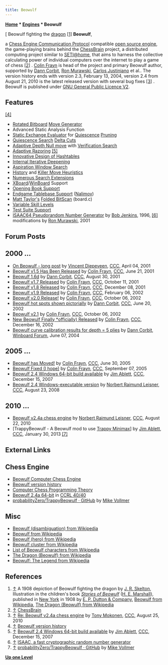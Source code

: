 ```yaml
---
title: Beowulf
---
```

**[Home](Home "Home") * [Engines](Engines "Engines") * Beowulf**

\[ Beowulf fighting the [dragon](Category:Dragon "Category:Dragon") <a id="cite-note-1" href="#cite-ref-1">[1]</a>
**Beowulf**,

a [Chess Engine Communication Protocol](Chess_Engine_Communication_Protocol "Chess Engine Communication Protocol") compatible [open source engine](Category:Open_Source "Category:Open Source"), the game-playing brains behind the [ChessBrain](ChessBrain "ChessBrain") project, a distributed computing project similar to [SETI@home](https://en.wikipedia.org/wiki/SETI@home), that aims to harness the collective calculating power of individual computers over the internet to play a game of chess <a id="cite-note-2" href="#cite-ref-2">[2]</a> . [Colin Frayn](Colin_Frayn "Colin Frayn") is head of the project and primary Beowulf author, supported by [Dann Corbit](Dann_Corbit "Dann Corbit"), [Ron Murawski](Ron_Murawski "Ron Murawski"), [Carlos Justiniano](Carlos_Justiniano "Carlos Justiniano") et al.. The version history ends with version 2.3, February 13, 2004, version 2.4 from August 21, 2010 is the latest released version with several bug fixes <a id="cite-note-3" href="#cite-ref-3">[3]</a> . Beowulf is published under [GNU General Public Licence V2](Free_Software_Foundation#GPL "Free Software Foundation").

## Features

<a id="cite-note-4" href="#cite-ref-4">[4]</a>

- [Rotated Bitboard](Rotated_Bitboards "Rotated Bitboards") [Move Generator](Move_Generation "Move Generation")
- Advanced Static Analysis Function
- [Static Exchange Evaluator](Static_Exchange_Evaluation "Static Exchange Evaluation") for [Quiescence](Quiescence_Search "Quiescence Search") [Pruning](Pruning "Pruning")
- [Quiescence Search](Quiescence_Search "Quiescence Search") [Delta Cuts](Delta_Pruning "Delta Pruning")
- [Adaptive Depth Null move](Null_Move_Pruning#AdaptiveNullMovePruning "Null Move Pruning") with [Verification Search](Null_Move_Pruning#ZugzwangVerification "Null Move Pruning")
- [Adaptive Razoring](Razoring "Razoring") <a id="cite-note-5" href="#cite-ref-5">[5]</a>
- [Innovative Design of Hashtables](Hash_Table "Hash Table")
- [Internal Iterative Deepening](Internal_Iterative_Deepening "Internal Iterative Deepening")
- [Aspiration Window Search](Aspiration_Windows "Aspiration Windows")
- [History](History_Heuristic "History Heuristic") and [Killer Move Heuristics](Killer_Heuristic "Killer Heuristic")
- [Numerous Search Extensions](Extensions "Extensions")
- [XBoard](XBoard "XBoard")/[WinBoard](WinBoard "WinBoard") Support
- [Opening Book Support](Opening_Book "Opening Book")
- [Endgame Tablebase Support](Endgame_Tablebases "Endgame Tablebases") ([Nalimov](Nalimov_Tablebases "Nalimov Tablebases"))
- [Matt Taylor's](Matt_Taylor "Matt Taylor") [Folded BitScan](BitScan#MattTaylorsFoldingtrick "BitScan") (board.c)
- [Variable Skill Levels](Playing_Strength "Playing Strength")
- [Test Suite Support](Test_Positions#TestSuites "Test-Positions")
- [ISAAC64 Pseudorandom Number Generator](Pseudorandom_Number_Generator "Pseudorandom Number Generator") by [Bob Jenkins](Bob_Jenkins "Bob Jenkins"), 1996, <a id="cite-note-6" href="#cite-ref-6">[6]</a> modifications by [Ron Murawski](Ron_Murawski "Ron Murawski"), 2001

## Forum Posts

## 2000 ...

- [On Beowulf - long post](https://www.stmintz.com/ccc/index.php?id=173418) by [Vincent Diepeveen](Vincent_Diepeveen "Vincent Diepeveen"), [CCC](CCC "CCC"), April 04, 2001
- [Beowulf v1.5 Has Been Released](https://www.stmintz.com/ccc/index.php?id=176264) by [Colin Frayn](Colin_Frayn "Colin Frayn"), [CCC](CCC "CCC"), June 21, 2001
- [Beowulf 1.6d](https://www.stmintz.com/ccc/index.php?id=186505) by [Dann Corbit](Dann_Corbit "Dann Corbit"), [CCC](CCC "CCC"), August 30, 2001
- [Beowulf v1.7 Released](https://www.stmintz.com/ccc/index.php?id=192793) by [Colin Frayn](Colin_Frayn "Colin Frayn"), [CCC](CCC "CCC"), October 11, 2001
- [Beowulf v1.8 Released](https://www.stmintz.com/ccc/index.php?id=201043) by [Colin Frayn](Colin_Frayn "Colin Frayn"), [CCC](CCC "CCC"), December 08, 2001
- [Beowulf v1.9 Released](https://www.stmintz.com/ccc/index.php?id=212142) by [Colin Frayn](Colin_Frayn "Colin Frayn"), [CCC](CCC "CCC"), February 06, 2002
- [Beowulf v2.0 Release!](https://www.stmintz.com/ccc/index.php?id=221417) by [Colin Frayn](Colin_Frayn "Colin Frayn"), [CCC](CCC "CCC"), October 06, 2002
- [Beowulf hot spots shown pictorially](https://www.stmintz.com/ccc/index.php?id=236641) by [Dann Corbit](Dann_Corbit "Dann Corbit"), [CCC](CCC "CCC"), June 20, 2002
- [Beowulf v2.1](https://www.stmintz.com/ccc/index.php?id=256688) by [Colin Frayn](Colin_Frayn "Colin Frayn"), [CCC](CCC "CCC"), October 06, 2002
- [New Beowulf Finally \*officially) Released](https://www.stmintz.com/ccc/index.php?id=270921) by [Colin Frayn](Colin_Frayn "Colin Frayn"), [CCC](CCC "CCC"), December 16, 2002
- [Beowulf curve calibration results for depth = 5 plies](http://www.open-aurec.com/wbforum/viewtopic.php?f=18&t=47806) by [Dann Corbit](Dann_Corbit "Dann Corbit"), [Winboard Forum](Computer_Chess_Forums "Computer Chess Forums"), June 07, 2004

## 2005 ...

- [Beowulf has Moved!](https://www.stmintz.com/ccc/index.php?id=434394) by [Colin Frayn](Colin_Frayn "Colin Frayn"), [CCC](CCC "CCC"), June 30, 2005
- [Beowulf Fixed (I hope)](https://www.stmintz.com/ccc/index.php?id=448350) by [Colin Frayn](Colin_Frayn "Colin Frayn"), [CCC](CCC "CCC"), September 07, 2005
- [Beowulf 2.4 Windows 64-bit build available](http://www.talkchess.com/forum/viewtopic.php?t=18395) by [Jim Ablett](Jim_Ablett "Jim Ablett"), [CCC](CCC "CCC"), December 15, 2007
- [Beowulf 2.4 Windows-executable version](http://www.talkchess.com/forum/viewtopic.php?t=23203) by [Norbert Raimund Leisner](Norbert_Raimund_Leisner "Norbert Raimund Leisner"), [CCC](CCC "CCC"), August 23, 2008

## 2010 ...

- [Beowulf v2.4a chess engine](http://www.talkchess.com/forum/viewtopic.php?t=35859) by [Norbert Raimund Leisner](Norbert_Raimund_Leisner "Norbert Raimund Leisner"), [CCC](CCC "CCC"), August 22, 2010
- \[TrappyBeowulf - A Beowulf mod to use [Trappy Minimax](http://www.talkchess.com/forum/viewtopic.php?t=47057)\] by [Jim Ablett](Jim_Ablett "Jim Ablett"), [CCC](CCC "CCC"), January 30, 2013 <a id="cite-note-7" href="#cite-ref-7">[7]</a>

## External Links

## Chess Engine

- [Beowulf Computer Chess Engine](http://www.frayn.net/beowulf/)
- [Beowulf version history](http://www.frayn.net/beowulf/version.html)
- [Computer Chess Programming Theory](http://www.frayn.net/beowulf/theory.html)
- [Beowulf 2.4a 64-bit](http://www.computerchess.org.uk/ccrl/4040/cgi/engine_details.cgi?print=Details&each_game=1&eng=Beowulf%202.4a%2064-bit#Beowulf_2_4a_64-bit) in [CCRL 40/40](CCRL "CCRL")
- [probabilityZero/TrappyBeowulf · GitHub](https://github.com/probabilityZero/TrappyBeowulf) by [Mike Vollmer](index.php?title=Mike_Vollmer&action=edit&redlink=1 "Mike Vollmer (page does not exist)")

## Misc

- [Beowulf (disambiguation) from Wikipedia](https://en.wikipedia.org/wiki/Beowulf_%28disambiguation%29)
- [Beowulf from Wikipedia](https://en.wikipedia.org/wiki/Beowulf)
- [Beowulf (hero) from Wikipedia](https://en.wikipedia.org/wiki/Beowulf_%28hero%29)
- [Beowulf cluster from Wikipedia](https://en.wikipedia.org/wiki/Beowulf_cluster)
- [List of Beowulf characters from Wikipedia](https://en.wikipedia.org/wiki/List_of_Beowulf_characters)
- [The Dragon (Beowulf) from Wikipedia](<https://en.wikipedia.org/wiki/The_dragon_(Beowulf)>)
- [Beowulf: The Legend from Wikipedia](https://en.wikipedia.org/wiki/Beowulf:_The_Legend)

## References

1. <a id="cite-ref-1" href="#cite-note-1">↑</a> A 1908 depiction of Beowulf fighting the dragon by [J. R. Skelton](http://commons.wikimedia.org/wiki/Category:J._R._Skelton), Illustration in the children's book *[Stories of Beowulf](http://www.mainlesson.com/display.php?author=marshall&book=beowulf&story=_contents)* ([H. E. Marshall](https://en.wikipedia.org/wiki/Henrietta_Elizabeth_Marshall)), published in [New York](https://en.wikipedia.org/wiki/New_York_City) in 1908 by [E. P. Dutton & Company](https://en.wikipedia.org/wiki/E._P._Dutton), [Beowulf from Wikipedia](https://en.wikipedia.org/wiki/Beowulf), [The Dragon (Beowulf) from Wikipedia](https://en.wikipedia.org/wiki/The_Dragon_%28Beowulf%29)
1. <a id="cite-ref-2" href="#cite-note-2">↑</a> [ChessBrain](http://www.chessbrain.net/)
1. <a id="cite-ref-3" href="#cite-note-3">↑</a> [Re: Beowulf v2.4a chess engine](http://www.talkchess.com/forum/viewtopic.php?topic_view=threads&p=367856&t=35859) by [Tony Mokonen](index.php?title=Tony_Mokonen&action=edit&redlink=1 "Tony Mokonen (page does not exist)"), [CCC](CCC "CCC"), August 25, 2010
1. <a id="cite-ref-4" href="#cite-note-4">↑</a> [Beowulf version history](http://www.frayn.net/beowulf/version.html)
1. <a id="cite-ref-5" href="#cite-note-5">↑</a> [Beowulf 2.4 Windows 64-bit build available](http://www.talkchess.com/forum/viewtopic.php?t=18395) by [Jim Ablett](Jim_Ablett "Jim Ablett"), [CCC](CCC "CCC"), December 15, 2007
1. <a id="cite-ref-6" href="#cite-note-6">↑</a> [ISAAC, a fast cryptographic random number generator](http://burtleburtle.net/bob/rand/isaacafa.html)
1. <a id="cite-ref-7" href="#cite-note-7">↑</a> [probabilityZero/TrappyBeowulf · GitHub](https://github.com/probabilityZero/TrappyBeowulf) by [Mike Vollmer](index.php?title=Mike_Vollmer&action=edit&redlink=1 "Mike Vollmer (page does not exist)")

**[Up one Level](Engines "Engines")**

